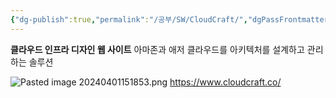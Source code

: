 ```yaml
---
{"dg-publish":true,"permalink":"/공부/SW/CloudCraft/","dgPassFrontmatter":true}
---
```


**클라우드 인프라 디자인 웹 사이트**
아마존과 애저 클라우드를 아키텍처를 설계하고 관리하는 솔루션

![Pasted image 20240401151853.png](/img/user/%EC%B2%A8%EB%B6%80%ED%8C%8C%EC%9D%BC/Pasted%20image%2020240401151853.png)
https://www.cloudcraft.co/
